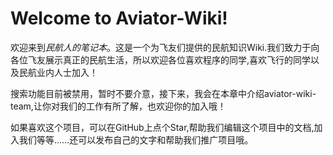 # Welcome to Aviator-Wiki!

欢迎来到*民航人的笔记本*。这是一个为飞友们提供的民航知识Wiki.我们致力于向各位飞友展示真正的民航生活，所以欢迎各位喜欢程序的同学,喜欢飞行的同学以及民航业内人士加入！

搜索功能目前被禁用，暂时不要介意，接下来，我会在本章中介绍aviator-wiki-team,让你对我们的工作有所了解，也欢迎你的加入哦！

如果喜欢这个项目，可以在GitHub上点个Star,帮助我们编辑这个项目中的文档,加入我们等等……还可以发布自己的文字和帮助我们推广项目哦。